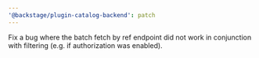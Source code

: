 ```yaml
---
'@backstage/plugin-catalog-backend': patch
---
```


Fix a bug where the batch fetch by ref endpoint did not work in conjunction with filtering (e.g. if authorization was enabled).
